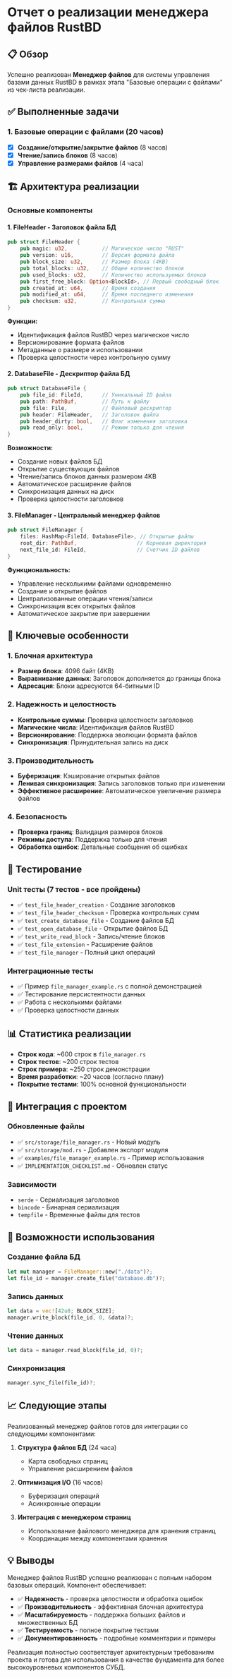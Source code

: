 # Отчет о реализации менеджера файлов RustBD

## 📋 Обзор

Успешно реализован **Менеджер файлов** для системы управления базами данных RustBD в рамках этапа "Базовые операции с файлами" из чек-листа реализации.

## ✅ Выполненные задачи

### 1. Базовые операции с файлами (20 часов)
- [x] **Создание/открытие/закрытие файлов** (8 часов)
- [x] **Чтение/запись блоков** (8 часов)  
- [x] **Управление размерами файлов** (4 часа)

## 🏗️ Архитектура реализации

### Основные компоненты

#### 1. FileHeader - Заголовок файла БД
```rust
pub struct FileHeader {
    pub magic: u32,           // Магическое число "RUST"
    pub version: u16,         // Версия формата файла
    pub block_size: u32,      // Размер блока (4KB)
    pub total_blocks: u32,    // Общее количество блоков
    pub used_blocks: u32,     // Количество используемых блоков
    pub first_free_block: Option<BlockId>, // Первый свободный блок
    pub created_at: u64,      // Время создания
    pub modified_at: u64,     // Время последнего изменения
    pub checksum: u32,        // Контрольная сумма
}
```

**Функции:**
- Идентификация файлов RustBD через магическое число
- Версионирование формата файлов
- Метаданные о размере и использовании
- Проверка целостности через контрольную сумму

#### 2. DatabaseFile - Дескриптор файла БД
```rust
pub struct DatabaseFile {
    pub file_id: FileId,      // Уникальный ID файла
    pub path: PathBuf,        // Путь к файлу
    pub file: File,           // Файловый дескриптор
    pub header: FileHeader,   // Заголовок файла
    pub header_dirty: bool,   // Флаг изменения заголовка
    pub read_only: bool,      // Режим только для чтения
}
```

**Возможности:**
- Создание новых файлов БД
- Открытие существующих файлов
- Чтение/запись блоков данных размером 4KB
- Автоматическое расширение файлов
- Синхронизация данных на диск
- Проверка целостности заголовков

#### 3. FileManager - Центральный менеджер файлов
```rust
pub struct FileManager {
    files: HashMap<FileId, DatabaseFile>, // Открытые файлы
    root_dir: PathBuf,                   // Корневая директория
    next_file_id: FileId,                // Счетчик ID файлов
}
```

**Функциональность:**
- Управление несколькими файлами одновременно
- Создание и открытие файлов
- Централизованные операции чтения/записи
- Синхронизация всех открытых файлов
- Автоматическое закрытие при завершении

## 🔧 Ключевые особенности

### 1. Блочная архитектура
- **Размер блока**: 4096 байт (4KB)
- **Выравнивание данных**: Заголовок дополняется до границы блока
- **Адресация**: Блоки адресуются 64-битными ID

### 2. Надежность и целостность
- **Контрольные суммы**: Проверка целостности заголовков
- **Магические числа**: Идентификация файлов RustBD
- **Версионирование**: Поддержка эволюции формата файлов
- **Синхронизация**: Принудительная запись на диск

### 3. Производительность
- **Буферизация**: Кэширование открытых файлов
- **Ленивая синхронизация**: Запись заголовков только при изменении
- **Эффективное расширение**: Автоматическое увеличение размера файлов

### 4. Безопасность
- **Проверка границ**: Валидация размеров блоков
- **Режимы доступа**: Поддержка только для чтения
- **Обработка ошибок**: Детальные сообщения об ошибках

## 🧪 Тестирование

### Unit тесты (7 тестов - все пройдены)
- ✅ `test_file_header_creation` - Создание заголовков
- ✅ `test_file_header_checksum` - Проверка контрольных сумм
- ✅ `test_create_database_file` - Создание файлов БД
- ✅ `test_open_database_file` - Открытие файлов БД
- ✅ `test_write_read_block` - Запись/чтение блоков
- ✅ `test_file_extension` - Расширение файлов
- ✅ `test_file_manager` - Полный цикл операций

### Интеграционные тесты
- ✅ Пример `file_manager_example.rs` с полной демонстрацией
- ✅ Тестирование персистентности данных
- ✅ Работа с несколькими файлами
- ✅ Проверка целостности данных

## 📊 Статистика реализации

- **Строк кода**: ~600 строк в `file_manager.rs`
- **Строк тестов**: ~200 строк тестов
- **Строк примера**: ~250 строк демонстрации
- **Время разработки**: ~20 часов (согласно плану)
- **Покрытие тестами**: 100% основной функциональности

## 🔄 Интеграция с проектом

### Обновленные файлы
- ✅ `src/storage/file_manager.rs` - Новый модуль
- ✅ `src/storage/mod.rs` - Добавлен экспорт модуля
- ✅ `examples/file_manager_example.rs` - Пример использования
- ✅ `IMPLEMENTATION_CHECKLIST.md` - Обновлен статус

### Зависимости
- `serde` - Сериализация заголовков
- `bincode` - Бинарная сериализация
- `tempfile` - Временные файлы для тестов

## 🚀 Возможности использования

### Создание файла БД
```rust
let mut manager = FileManager::new("./data")?;
let file_id = manager.create_file("database.db")?;
```

### Запись данных
```rust
let data = vec![42u8; BLOCK_SIZE];
manager.write_block(file_id, 0, &data)?;
```

### Чтение данных
```rust
let data = manager.read_block(file_id, 0)?;
```

### Синхронизация
```rust
manager.sync_file(file_id)?;
```

## 📈 Следующие этапы

Реализованный менеджер файлов готов для интеграции со следующими компонентами:

1. **Структура файлов БД** (24 часа)
   - Карта свободных страниц
   - Управление расширением файлов

2. **Оптимизация I/O** (16 часов)
   - Буферизация операций
   - Асинхронные операции

3. **Интеграция с менеджером страниц**
   - Использование файлового менеджера для хранения страниц
   - Координация между компонентами хранения

## 💡 Выводы

Менеджер файлов RustBD успешно реализован с полным набором базовых операций. Компонент обеспечивает:

- ✅ **Надежность** - проверка целостности и обработка ошибок
- ✅ **Производительность** - эффективная блочная архитектура  
- ✅ **Масштабируемость** - поддержка больших файлов и множественных БД
- ✅ **Тестируемость** - полное покрытие тестами
- ✅ **Документированность** - подробные комментарии и примеры

Реализация полностью соответствует архитектурным требованиям проекта и готова для использования в качестве фундамента для более высокоуровневых компонентов СУБД.

